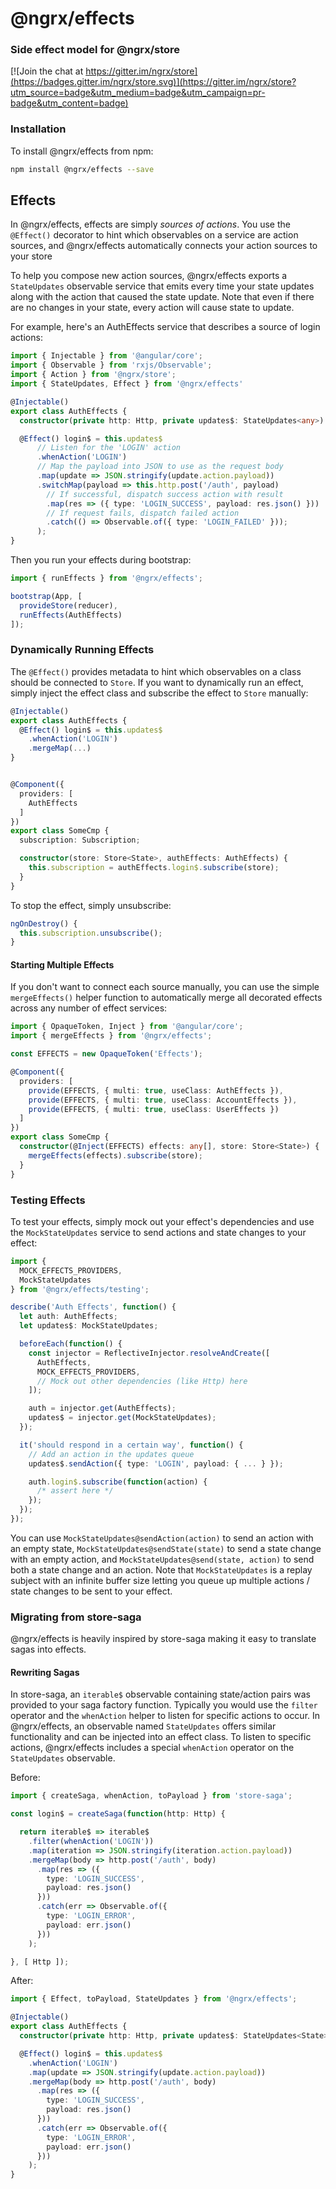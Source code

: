 # @ngrx/effects
### Side effect model for @ngrx/store
[![Join the chat at https://gitter.im/ngrx/store](https://badges.gitter.im/ngrx/store.svg)](https://gitter.im/ngrx/store?utm_source=badge&utm_medium=badge&utm_campaign=pr-badge&utm_content=badge)

### Installation
To install @ngrx/effects from npm:
```bash
npm install @ngrx/effects --save
```

## Effects
In @ngrx/effects, effects are simply _sources of actions_. You use the `@Effect()` decorator to hint which observables on a service are action sources, and @ngrx/effects automatically connects your action sources to your store

To help you compose new action sources, @ngrx/effects exports a `StateUpdates` observable service that emits every time your state updates along with the action that caused the state update. Note that even if there are no changes in your state, every action will cause state to update.

For example, here's an AuthEffects service that describes a source of login actions:
```ts
import { Injectable } from '@angular/core';
import { Observable } from 'rxjs/Observable';
import { Action } from '@ngrx/store';
import { StateUpdates, Effect } from '@ngrx/effects'

@Injectable()
export class AuthEffects {
  constructor(private http: Http, private updates$: StateUpdates<any>) { }

  @Effect() login$ = this.updates$
      // Listen for the 'LOGIN' action
      .whenAction('LOGIN')
      // Map the payload into JSON to use as the request body
      .map(update => JSON.stringify(update.action.payload))
      .switchMap(payload => this.http.post('/auth', payload)
        // If successful, dispatch success action with result
        .map(res => ({ type: 'LOGIN_SUCCESS', payload: res.json() }))
        // If request fails, dispatch failed action
        .catch(() => Observable.of({ type: 'LOGIN_FAILED' }));
      );
}
```

Then you run your effects during bootstrap:
```ts
import { runEffects } from '@ngrx/effects';

bootstrap(App, [
  provideStore(reducer),
  runEffects(AuthEffects)
]);
```

### Dynamically Running Effects

The `@Effect()` provides metadata to hint which observables on a class should be connected to `Store`. If you want to dynamically run an effect, simply inject the effect class and subscribe the effect to `Store` manually:

```ts
@Injectable()
export class AuthEffects {
  @Effect() login$ = this.updates$
    .whenAction('LOGIN')
    .mergeMap(...)
}


@Component({
  providers: [
    AuthEffects
  ]
})
export class SomeCmp {
  subscription: Subscription;

  constructor(store: Store<State>, authEffects: AuthEffects) {
    this.subscription = authEffects.login$.subscribe(store);
  }
}
```

To stop the effect, simply unsubscribe:
```ts
ngOnDestroy() {
  this.subscription.unsubscribe();
}
```

#### Starting Multiple Effects
If you don't want to connect each source manually, you can use the simple `mergeEffects()` helper function to automatically merge all decorated effects across any number of effect services:

```ts
import { OpaqueToken, Inject } from '@angular/core';
import { mergeEffects } from '@ngrx/effects';

const EFFECTS = new OpaqueToken('Effects');

@Component({
  providers: [
    provide(EFFECTS, { multi: true, useClass: AuthEffects }),
    provide(EFFECTS, { multi: true, useClass: AccountEffects }),
    provide(EFFECTS, { multi: true, useClass: UserEffects })
  ]
})
export class SomeCmp {
  constructor(@Inject(EFFECTS) effects: any[], store: Store<State>) {
    mergeEffects(effects).subscribe(store);
  }
}
```


### Testing Effects
To test your effects, simply mock out your effect's dependencies and use the `MockStateUpdates` service to send actions and state changes to your effect:

```ts
import {
  MOCK_EFFECTS_PROVIDERS,
  MockStateUpdates
} from '@ngrx/effects/testing';

describe('Auth Effects', function() {
  let auth: AuthEffects;
  let updates$: MockStateUpdates;

  beforeEach(function() {
    const injector = ReflectiveInjector.resolveAndCreate([
      AuthEffects,
      MOCK_EFFECTS_PROVIDERS,
      // Mock out other dependencies (like Http) here
    ]);

    auth = injector.get(AuthEffects);
    updates$ = injector.get(MockStateUpdates);
  });

  it('should respond in a certain way', function() {
    // Add an action in the updates queue
    updates$.sendAction({ type: 'LOGIN', payload: { ... } });

    auth.login$.subscribe(function(action) {
      /* assert here */
    });
  });
});
```

You can use `MockStateUpdates@sendAction(action)` to send an action with an empty state, `MockStateUpdates@sendState(state)` to send a state change with an empty action, and `MockStateUpdates@send(state, action)` to send both a state change and an action. Note that `MockStateUpdates` is a replay subject with an infinite buffer size letting you queue up multiple actions / state changes to be sent to your effect.


### Migrating from store-saga

@ngrx/effects is heavily inspired by store-saga making it easy to translate sagas into effects.

#### Rewriting Sagas
In store-saga, an `iterable$` observable containing state/action pairs was provided to your saga factory function. Typically you would use the `filter` operator and the `whenAction` helper to listen for specific actions to occur. In @ngrx/effects, an observable named `StateUpdates` offers similar functionality and can be injected into an effect class. To listen to specific actions, @ngrx/effects includes a special `whenAction` operator on the `StateUpdates` observable.

Before:
```ts
import { createSaga, whenAction, toPayload } from 'store-saga';

const login$ = createSaga(function(http: Http) {

  return iterable$ => iterable$
    .filter(whenAction('LOGIN'))
    .map(iteration => JSON.stringify(iteration.action.payload))
    .mergeMap(body => http.post('/auth', body)
      .map(res => ({
        type: 'LOGIN_SUCCESS',
        payload: res.json()
      }))
      .catch(err => Observable.of({
        type: 'LOGIN_ERROR',
        payload: err.json()
      }))
    );

}, [ Http ]);
```

After:
```ts
import { Effect, toPayload, StateUpdates } from '@ngrx/effects';

@Injectable()
export class AuthEffects {
  constructor(private http: Http, private updates$: StateUpdates<State>) { }

  @Effect() login$ = this.updates$
    .whenAction('LOGIN')
    .map(update => JSON.stringify(update.action.payload))
    .mergeMap(body => http.post('/auth', body)
      .map(res => ({
        type: 'LOGIN_SUCCESS',
        payload: res.json()
      }))
      .catch(err => Observable.of({
        type: 'LOGIN_ERROR',
        payload: err.json()
      }))
    );
}
```
